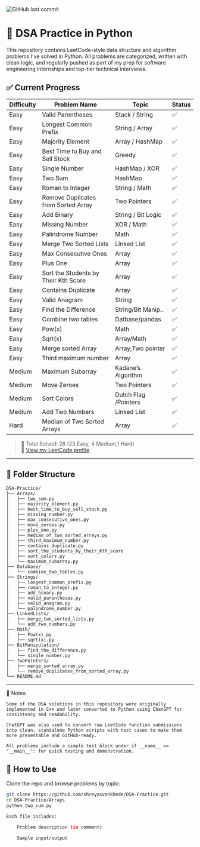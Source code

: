 ![GitHub last commit](https://img.shields.io/github/last-commit/shreyasvankhede/DSA_Practice)


# 🧠 DSA Practice in Python

This repository contains LeetCode-style data structure and algorithm problems I've solved in Python. All problems are categorized, written with clean logic, and regularly pushed as part of my prep for software engineering internships and top-tier technical interviews.



## ✅ Current Progress

| Difficulty | Problem Name                             | Topic               | Status   |
|------------|-------------------------------------------|---------------------|----------|
| Easy       | Valid Parentheses                         | Stack / String      | ✅       |
| Easy       | Longest Common Prefix                     | String / Array      | ✅       |
| Easy       | Majority Element                          | Array / HashMap     | ✅       |
| Easy       | Best Time to Buy and Sell Stock           | Greedy              | ✅       |
| Easy       | Single Number                             | HashMap / XOR       | ✅       |
| Easy       | Two Sum                                   | HashMap             | ✅       |
| Easy       | Roman to Integer                          | String / Math       | ✅       |
| Easy       | Remove Duplicates from Sorted Array       | Two Pointers        | ✅       |
| Easy       | Add Binary                                | String / Bit Logic  | ✅       |
| Easy       | Missing Number                            | XOR / Math          | ✅       |
| Easy       | Palindrome Number                         | Math                | ✅       |
| Easy       | Merge Two Sorted Lists                    | Linked List         | ✅       |
| Easy       | Max Consecutive Ones                      | Array               | ✅       |
| Easy       | Plus One                                  | Array               | ✅       |
| Easy       | Sort the Students by Their Kth Score      | Array               | ✅       |
| Easy       | Contains Duplicate                        | Array               | ✅       |
| Easy       | Valid Anagram                             | String              | ✅       |
| Easy       | Find the Difference                       | String/Bit Manip..  | ✅       |
| Easy       | Combine two tables                        | Datbase/pandas      | ✅       |
| Easy       | Pow(x)                                    | Math                | ✅       |
| Easy       | Sqrt(x)                                   | Array/Math          | ✅       |
| Easy       | Merge sorted Array                        | Array,Two pointer   | ✅       |
| Easy       | Third maximum number                      | Array               | ✅       |
| Medium     | Maximum Subarray                          | Kadane’s Algorithm  | ✅       |
| Medium     | Move Zeroes                               | Two Pointers        | ✅       |
| Medium     | Sort Colors                               | Dutch Flag /Pointers| ✅       |
| Medium     | Add Two Numbers                           | Linked List         | ✅       |
| Hard       | Median of Two Sorted Arrays               | Array               | ✅       |

> 🧠 Total Solved: 28 (23 Easy, 4 Medium,1 Hard)  
> 🔗 [View my LeetCode profile](https://leetcode.com/u/shreyas_vankhede/)

---

## 📁 Folder Structure

```
DSA-Practice/
├── Arrays/
│   ├── two_sum.py
│   ├── majority_element.py
│   ├── best_time_to_buy_sell_stock.py
│   ├── missing_number.py
│   ├── max_consecutive_ones.py
│   ├── move_zeroes.py
│   ├── plus_one.py
│   ├── median_of_two_sorted_arrays.py
│   ├── third_maximum_number.py
│   ├── contains_duplicate.py
│   ├── sort_the_students_by_their_Kth_score
│   ├── sort_colors.py
│   └── maximum_subarray.py
├── Database/
│   └── combine_two_tables.py
├── Strings/
│   ├── longest_common_prefix.py
│   ├── roman_to_integer.py
│   ├── add_binary.py
│   ├── valid_parentheses.py
│   ├── valid_anagram.py
│   └── palindrome_number.py
├── LinkedLists/
│   ├── merge_two_sorted_lists.py
│   └── add_two_numbers.py
├── Math/
│   ├── Pow(x).py
│   ├── sqrt(x).py
├── BitManipulation/
│   ├── find_the_difference.py
│   └── single_number.py
├── TwoPointers/
│   ├── merge_sorted_array.py
│   └── remove_duplicates_from_sorted_array.py
└── README.md
```

---
📌 Notes

    Some of the DSA solutions in this repository were originally implemented in C++ and later converted to Python using ChatGPT for consistency and readability.

    ChatGPT was also used to convert raw LeetCode function submissions into clean, standalone Python scripts with test cases to make them more presentable and GitHub-ready.

    All problems include a simple test block under if __name__ == "__main__": for quick testing and demonstration.



## 🔧 How to Use

Clone the repo and browse problems by topic:
```bash
git clone https://github.com/shreyasvankhede/DSA-Practice.git
cd DSA-Practice/Arrays
python two_sum.py

Each file includes:

    Problem description (in comment)

    Sample input/output

